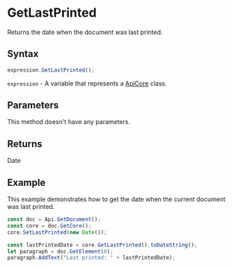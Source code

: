 # GetLastPrinted

Returns the date when the document was last printed.

## Syntax

```javascript
expression.GetLastPrinted();
```

`expression` - A variable that represents a [ApiCore](../ApiCore.md) class.

## Parameters

This method doesn't have any parameters.

## Returns

Date

## Example

This example demonstrates how to get the date when the current document was last printed.

```javascript editor-docx
const doc = Api.GetDocument();
const core = doc.GetCore();
core.SetLastPrinted(new Date());

const lastPrintedDate = core.GetLastPrinted().toDateString();
let paragraph = doc.GetElement(0);
paragraph.AddText("Last printed: " + lastPrintedDate);

```
